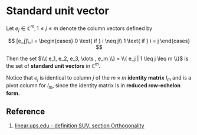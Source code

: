 # Standard unit vector

Let $e_{j} \in \mathbb{C}^{m}, 1 \leq j \leq m$ denote the column vectors defined by

$$
[e_j]\_i = \begin{cases}
0 \text{ if } i \neq j\\
1 \text{ if } i = j
\end{cases}
$$

Then the set $\\{ e_1, e_2, e_3, \dots , e_m \\} = \\{ e_j | 1 \leq j \leq m \\}$ is the set of **standard unit vectors** in $\mathbb{C}^{m}$.

Notice that $e_j$ is identical to column $j$ of the $m \times m$ **identity matrix** $I_m$ and is a pivot column for $I_m$, since the identity matrix is in **reduced row-echelon form**.

## Reference

1. [linear.ups.edu - definition SUV, section Orthogonality](http://linear.pugetsound.edu/html/section-O.html)